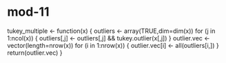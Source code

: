 # mod-11
tukey_multiple <- function(x) {
  outliers <- array(TRUE,dim=dim(x))
  for (j in 1:ncol(x))
  {
    outliers[,j] <- outliers[,j] && tukey.outlier(x[,j])
  }
  outlier.vec <- vector(length=nrow(x))
  for (i in 1:nrow(x))
  { 
    outlier.vec[i] <- all(outliers[i,]) 
  } 
  return(outlier.vec) }
